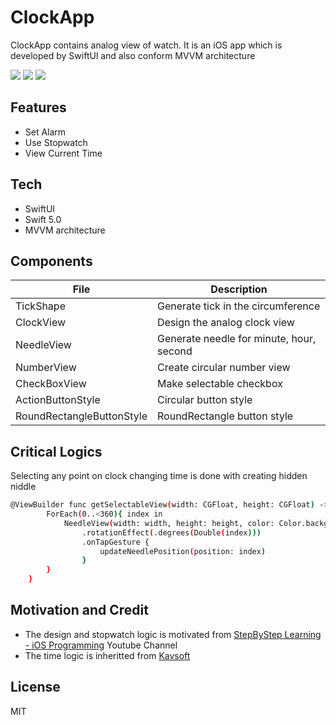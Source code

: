 # ClockApp
ClockApp contains analog view of watch. It is an iOS app which is developed by SwiftUl and also conform MVVM architecture

<image src="Images/ClockApp-Scene1.png" >
<image src="Images/ClockApp-Scene2.png" >
<image src="Images/ClockApp-Scene3.png" >

## Features
- Set Alarm 
- Use Stopwatch
- View Current Time

## Tech
- SwiftUI
- Swift 5.0
- MVVM architecture
## Components
| File | Description |
| ------ | ------ |
| TickShape | Generate tick in the circumference|
| ClockView | Design the analog clock view |
| NeedleView | Generate needle for minute, hour, second|
| NumberView | Create circular number view |
| CheckBoxView | Make selectable checkbox |
| ActionButtonStyle | Circular button style |
| RoundRectangleButtonStyle | RoundRectangle button style |

## Critical Logics
Selecting any point on clock changing time is done with creating hidden niddle

```sh
@ViewBuilder func getSelectableView(width: CGFloat, height: CGFloat) -> some View {
        ForEach(0..<360){ index in
            NeedleView(width: width, height: height, color: Color.backgroundColor.opacity(0.001), bottomLineHeight: 30)
                .rotationEffect(.degrees(Double(index)))
                .onTapGesture {
                    updateNeedlePosition(position: index)
                }
        }
    }
```
## Motivation and Credit
- The design and stopwatch logic is motivated from [StepByStep Learning - iOS Programming](https://www.youtube.com/watch?v=13BhbutmQdA&list=PLFK9eRgQ_3FYZ4JDsHcQWBVndFNbdO1JW) Youtube Channel
- The time logic is inheritted from [Kavsoft](https://www.youtube.com/watch?v=BTtERko7j1Y)

## License

MIT
